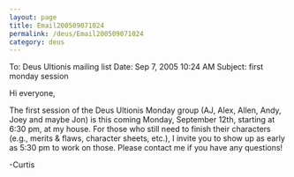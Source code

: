 ```yaml
---
layout: page
title: Email200509071024
permalink: /deus/Email200509071024
category: deus
---
```

To: Deus Ultionis mailing list
Date: Sep 7, 2005 10:24 AM
Subject: first monday session

Hi everyone,

The first session of the Deus Ultionis Monday group (AJ, Alex, Allen, Andy, Joey and maybe Jon) is this coming Monday, September 12th, starting at 6:30 pm, at my house. For those who still need to finish their characters (e.g., merits &amp; flaws, character sheets, etc.), I invite you to show up as early as 5:30 pm to work on those. Please contact me if you have any questions!

-Curtis
